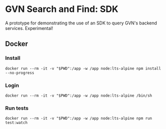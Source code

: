 # GVN Search and Find: SDK

A prototype for demonstrating the use of an SDK to query GVN's backend services. Experimental!

## Docker

### Install

    docker run --rm -it -v "$PWD":/app -w /app node:lts-alpine npm install --no-progress

### Login

    docker run --rm -it -v "$PWD":/app -w /app node:lts-alpine /bin/sh

### Run tests

    docker run --rm -it -v "$PWD":/app -w /app node:lts-alpine npm run test:watch
